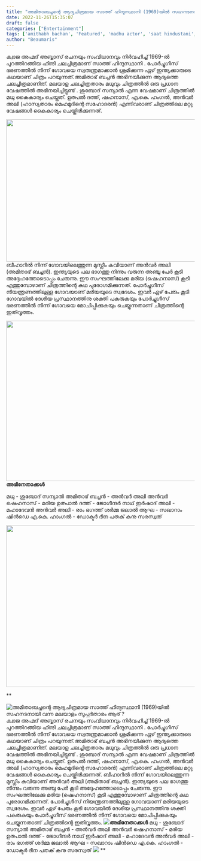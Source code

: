 ```yaml
---
title: "അമിതാബച്ചന്റെ ആദ്യചിത്രമായ സാത്ത് ഹിന്ദുസ്ഥാനി (1969)യിൽ സഹനടനായി വന്ന മലയാളം സൂപ്പർതാരം ആര് ?"
date: 2022-11-26T15:35:07
draft: false
categories: ["Entertainment"]
tags: ['amithabh bachan', 'Featured', 'madhu actor', 'saat hindustani', 'sath hndusthani']
author: "Beaumaris"
---
```


ക്വാജ അഹ്മദ് അബ്ബാസ് രചനയും സംവിധാനവും നിർവഹിച്ച് 1969-ൽ പുറത്തിറങ്ങിയ ഹിന്ദി ചലച്ചിത്രമാണ് സാത്ത് ഹിന്ദുസ്ഥാനി . പോർച്ചുഗീസ് ഭരണത്തിൽ നിന്ന് ഗോവയെ സ്വതന്ത്രമാക്കാൻ ശ്രമിക്കുന്ന ഏഴ് ഇന്ത്യക്കാരുടെ കഥയാണ് ചിത്രം പറയുന്നത്.അമിതാഭ് ബച്ചൻ അഭിനയിക്കുന്ന ആദ്യത്തെ ചലച്ചിത്രമാണിത്. മലയാള ചലച്ചിത്രതാരം മധുവും ചിത്രത്തിൽ ഒരു പ്രധാന വേഷത്തിൽ അഭിനയിച്ചിട്ടുണ്ട് . ശുബോദ് സന്യാൽ എന്ന വേഷമാണ് ചിത്രത്തിൽ മധു കൈകാര്യം ചെയ്തത്. ഉത്പൽ ദത്ത്, ഷഹനാസ്, എ.കെ. ഹംഗൽ, അൻവർ അലി (ഹാസ്യതാരം മെഹമൂദിന്റെ സഹോദരൻ) എന്നിവരാണ് ചിത്രത്തിലെ മറ്റു വേഷങ്ങൾ കൈകാര്യം ചെയ്തിരിക്കുന്നത്.

<img class="wp-image-363822 aligncenter" src="https://cdn.boolokam.com/articles/2022/11/dqdqfff-300x169.jpeg" alt="" width="675" height="380" />ബീഹാറിൽ നിന്ന് ഗോവയിലെത്തുന്ന മുസ്ലീം കവിയാണ് അൻവർ അലി (അമിതാഭ് ബച്ചൻ). ഇന്ത്യയുടെ പല ഭാഗത്തു നിന്നും വരുന്ന അഞ്ചു പേർ കൂടി അദ്ദേഹത്തോടൊപ്പം ചേരുന്നു. ഈ സംഘത്തിലേക്കു മരിയ (ഷെഹനാസ്) കൂടി എത്തുമ്പോഴാണ് ചിത്രത്തിന്റെ കഥ പുരോഗമിക്കുന്നത്. പോർച്ചുഗീസ് നിയന്ത്രണത്തിലുള്ള ഗോവയാണ് മരിയയുടെ സ്വദേശം. ഇവർ ഏഴ് പേരും കൂടി ഗോവയിൽ ദേശീയ പ്രസ്ഥാനത്തിനു ശക്തി പകരുകയും പോർച്ചുഗീസ് ഭരണത്തിൽ നിന്ന് ഗോവയെ മോചിപ്പിക്കുകയും ചെയ്യുന്നതാണ് ചിത്രത്തിന്റെ ഇതിവൃത്തം.

<strong><img class="wp-image-363823 aligncenter" src="https://cdn.boolokam.com/articles/2022/11/rhrhh-2-300x225.jpg" alt="" width="571" height="428" />അഭിനേതാക്കൾ</strong>

മധു - ശുബോദ് സന്യാൽ
അമിതാഭ് ബച്ചൻ - അൻവർ അലി അൻവർ
ഷെഹനാസ് - മരിയ
ഉത്പാൽ ദത്ത് - ജോഗീന്ദർ നാഥ്
ഇർഷാദ് അലി - മഹാദേവൻ
അൻവർ അലി - രാം ഭഗത്ത് ശർമ്മ
ജലാൽ ആഘ - സഖാറാം ഷിൻഡെ
എ.കെ. ഹാംഗൽ - ഡോക്ടർ
ദീന പതക്
കനു സരസ്വത്

<img class="wp-image-363825 aligncenter" src="https://cdn.boolokam.com/articles/2022/11/fffff-300x169.jpeg" alt="" width="767" height="432" />

**


![അമിതാബച്ചന്റെ ആദ്യചിത്രമായ സാത്ത് ഹിന്ദുസ്ഥാനി (1969)യിൽ സഹനടനായി വന്ന മലയാളം സൂപ്പർതാരം ആര് ?](https://cdn.boolokam.com/articles/2022/11/dqdqfff-300x169.jpeg)ക്വാജ അഹ്മദ് അബ്ബാസ് രചനയും സംവിധാനവും നിർവഹിച്ച് 1969-ൽ പുറത്തിറങ്ങിയ ഹിന്ദി ചലച്ചിത്രമാണ് സാത്ത് ഹിന്ദുസ്ഥാനി . പോർച്ചുഗീസ് ഭരണത്തിൽ നിന്ന് ഗോവയെ സ്വതന്ത്രമാക്കാൻ ശ്രമിക്കുന്ന ഏഴ് ഇന്ത്യക്കാരുടെ കഥയാണ് ചിത്രം പറയുന്നത്.അമിതാഭ് ബച്ചൻ അഭിനയിക്കുന്ന ആദ്യത്തെ ചലച്ചിത്രമാണിത്. മലയാള ചലച്ചിത്രതാരം മധുവും ചിത്രത്തിൽ ഒരു പ്രധാന വേഷത്തിൽ അഭിനയിച്ചിട്ടുണ്ട് . ശുബോദ് സന്യാൽ എന്ന വേഷമാണ് ചിത്രത്തിൽ മധു കൈകാര്യം ചെയ്തത്. ഉത്പൽ ദത്ത്, ഷഹനാസ്, എ.കെ. ഹംഗൽ, അൻവർ അലി (ഹാസ്യതാരം മെഹമൂദിന്റെ സഹോദരൻ) എന്നിവരാണ് ചിത്രത്തിലെ മറ്റു വേഷങ്ങൾ കൈകാര്യം ചെയ്തിരിക്കുന്നത്. ബീഹാറിൽ നിന്ന് ഗോവയിലെത്തുന്ന മുസ്ലീം കവിയാണ് അൻവർ അലി (അമിതാഭ് ബച്ചൻ). ഇന്ത്യയുടെ പല ഭാഗത്തു നിന്നും വരുന്ന അഞ്ചു പേർ കൂടി അദ്ദേഹത്തോടൊപ്പം ചേരുന്നു. ഈ സംഘത്തിലേക്കു മരിയ (ഷെഹനാസ്) കൂടി എത്തുമ്പോഴാണ് ചിത്രത്തിന്റെ കഥ പുരോഗമിക്കുന്നത്. പോർച്ചുഗീസ് നിയന്ത്രണത്തിലുള്ള ഗോവയാണ് മരിയയുടെ സ്വദേശം. ഇവർ ഏഴ് പേരും കൂടി ഗോവയിൽ ദേശീയ പ്രസ്ഥാനത്തിനു ശക്തി പകരുകയും പോർച്ചുഗീസ് ഭരണത്തിൽ നിന്ന് ഗോവയെ മോചിപ്പിക്കുകയും ചെയ്യുന്നതാണ് ചിത്രത്തിന്റെ ഇതിവൃത്തം. **![](https://cdn.boolokam.com/articles/2022/11/rhrhh-2-300x225.jpg)അഭിനേതാക്കൾ** മധു - ശുബോദ് സന്യാൽ അമിതാഭ് ബച്ചൻ - അൻവർ അലി അൻവർ ഷെഹനാസ് - മരിയ ഉത്പാൽ ദത്ത് - ജോഗീന്ദർ നാഥ് ഇർഷാദ് അലി - മഹാദേവൻ അൻവർ അലി - രാം ഭഗത്ത് ശർമ്മ ജലാൽ ആഘ - സഖാറാം ഷിൻഡെ എ.കെ. ഹാംഗൽ - ഡോക്ടർ ദീന പതക് കനു സരസ്വത് ![](https://cdn.boolokam.com/articles/2022/11/fffff-300x169.jpeg) **
